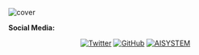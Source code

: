 ![cover](https://github.com/bash0x42/imagepanel/blob/main/bash0x42.gif)


**Social Media:**
<p align="center">
	<a href="https://twitter.com/Bashxo2"><img src="" alt="Twitter"></a>
	<a href="https://github.com/bash0x42"><img src="" alt="GitHub"></a>
	<a href="https://bash0x42.github.io" ><img src="" alt="AISYSTEM"></a>
</p>

